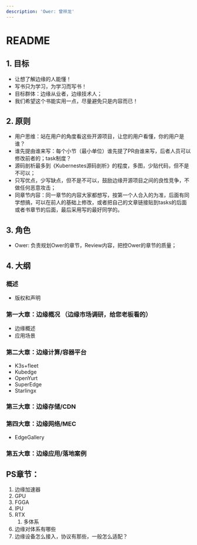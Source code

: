 ```yaml
---
description: 'Ower: 曾祥龙'
---
```


# README

## 1. 目标

* 让想了解边缘的人能懂！
* 写书只为学习，为学习而写书！
* 目标群体：边缘从业者，边缘技术人；
* 我们希望这个书能实用一点，尽量避免只是内容而已！

## 2. 原则

* 用户思维：站在用户的角度看这些开源项目，让您的用户看懂，你的用户是谁？
* 谁先提由谁来写：每个小节（最小单位）谁先提了PR由谁来写，后者人员可以修改前者的；task制度？
* 源码剖析最多到《Kubernestes源码剖析》的程度，多图，少贴代码，但不是不可以；
* 只写优点，少写缺点，但不是不可以，鼓励边缘开源项目之间的良性竞争，不做任何恶意攻击；
* 同章节内容：同一章节的内容大家都想写，按第一个人合入的为准，后面有同学想搞，可以在前人的基础上修改，或者把自己的文章链接贴到tasks的后面或者书章节的后面，最后采用写的最好同学的。

## 3. 角色

* Ower: 负责规划Ower的章节，Review内容，把控Ower的章节的质量；

## 4. 大纲

### 概述

* 版权和声明

### 第一大章：边缘概况 （边缘市场调研，给您老板看的）

* 边缘概述
* 应用场景

### 第二大章：边缘计算/容器平台

* K3s+fleet
* Kubedge
* OpenYurt
* SuperEdge
* Starlingx

### 第三大章：边缘存储/CDN

### 第四大章：边缘网络/MEC

* EdgeGallery

### 第五大章：边缘应用/落地案例

## PS章节：

1. 边缘加速器
2. GPU
3. FGGA
4. IPU
5. RTX
   1. 多体系
6. 边缘对体系有哪些
7. 边缘设备怎么接入，协议有那些，一般怎么适配？


